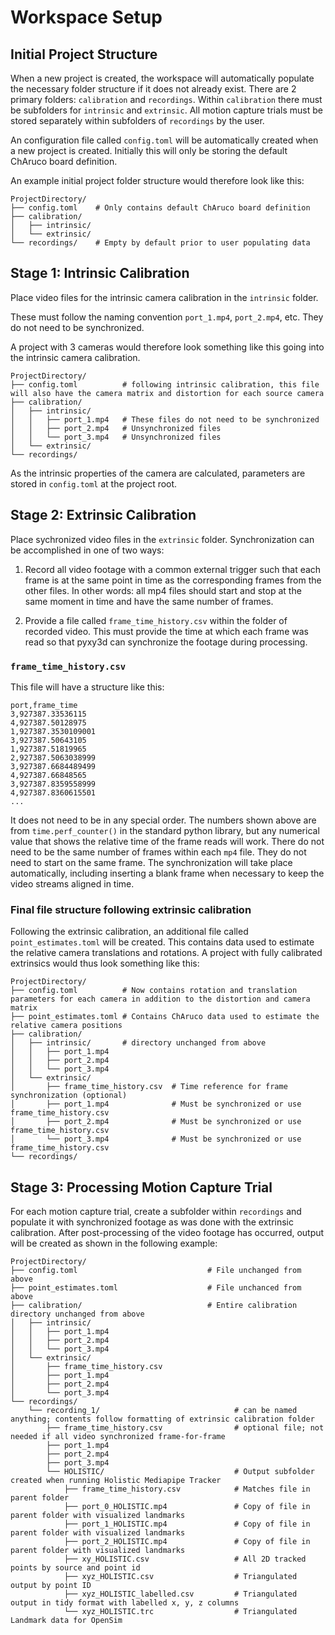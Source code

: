# Workspace Setup


## Initial Project Structure
When a new project is created, the workspace will automatically populate the necessary folder structure if it does not already exist. There are 2 primary folders: `calibration` and `recordings`. Within `calibration` there must be subfolders for `intrinsic` and `extrinsic`. All motion capture trials must be stored separately within subfolders of `recordings` by the user.

An configuration file called `config.toml` will be automatically created when a new project is created. Initially this will only be storing the default ChAruco board definition. 

An example initial project folder structure would therefore look like this:
```
ProjectDirectory/
├── config.toml    # Only contains default ChAruco board definition
├── calibration/
│   ├── intrinsic/
│   └── extrinsic/
└── recordings/    # Empty by default prior to user populating data
```

## Stage 1: Intrinsic Calibration

Place video files for the intrinsic camera calibration in the `intrinsic` folder. 

These must follow the naming convention `port_1.mp4`, `port_2.mp4`, etc. They do not need to be synchronized. 

A project with 3 cameras would therefore look something like this going into the intrinsic camera calibration. 

```
ProjectDirectory/
├── config.toml          # following intrinsic calibration, this file will also have the camera matrix and distortion for each source camera
├── calibration/
│   ├── intrinsic/
│   │   ├── port_1.mp4   # These files do not need to be synchronized
│   │   ├── port_2.mp4   # Unsynchronized files
│   │   └── port_3.mp4   # Unsynchronized files
│   └── extrinsic/
└── recordings/
```

As the intrinsic properties of the camera are calculated, parameters are stored in `config.toml` at the project root.


## Stage 2: Extrinsic Calibration

Place sychronized video files in the `extrinsic` folder. Synchronization can be accomplished in one of two ways:

1. Record all video footage with a common external trigger such that each frame is at the same point in time as the corresponding frames from the other files. In other words: all mp4 files should start and stop at the same moment in time and have the same number of frames.

2. Provide a file called `frame_time_history.csv` within the folder of recorded video. This must provide the time at which each frame was read so that pyxy3d can synchronize the footage during processing. 
   
   
### `frame_time_history.csv`

This file will have a structure like this:

```
port,frame_time
3,927387.33536115
4,927387.50128975
1,927387.3530109001
3,927387.50643105
1,927387.51819965
2,927387.5063038999
3,927387.6684489499
4,927387.66848565
3,927387.8359558999
4,927387.8360615501
...
```

It does not need to be in any special order. The numbers shown above are from `time.perf_counter()` in the standard python library, but any numerical value that shows the relative time of the frame reads will work. There do not need to be the same number of frames within each `mp4` file. They do not need to start on the same frame. The synchronization will take place automatically, including inserting a blank frame when necessary to keep the video streams aligned in time.


### Final file structure following extrinsic calibration

Following the extrinsic calibration, an additional file called `point_estimates.toml` will be created. This contains data used to estimate the relative camera translations and rotations. A project with fully calibrated extrinsics would thus look something like this:


```
ProjectDirectory/
├── config.toml          # Now contains rotation and translation parameters for each camera in addition to the distortion and camera matrix
├── point_estimates.toml # Contains ChAruco data used to estimate the relative camera positions
├── calibration/
│   ├── intrinsic/       # directory unchanged from above
│   │   ├── port_1.mp4   
│   │   ├── port_2.mp4   
│   │   └── port_3.mp4   
│   └── extrinsic/
│       ├── frame_time_history.csv  # Time reference for frame synchronization (optional)
│       ├── port_1.mp4              # Must be synchronized or use frame_time_history.csv
│       ├── port_2.mp4              # Must be synchronized or use frame_time_history.csv
│       └── port_3.mp4              # Must be synchronized or use frame_time_history.csv
└── recordings/
```


## Stage 3: Processing Motion Capture Trial

For each motion capture trial, create a subfolder within `recordings` and populate it with synchronized footage as was done with the extrinsic calibration. After post-processing of the video footage has occurred, output will be created as shown in the following example:

```
ProjectDirectory/
├── config.toml                             # File unchanged from above
├── point_estimates.toml                    # File unchanced from above
├── calibration/                            # Entire calibration directory unchanged from above
│   ├── intrinsic/
│   │   ├── port_1.mp4   
│   │   ├── port_2.mp4   
│   │   └── port_3.mp4   
│   └── extrinsic/
│       ├── frame_time_history.csv  
│       ├── port_1.mp4              
│       ├── port_2.mp4              
│       └── port_3.mp4              
└── recordings/
    └── recording_1/                              # can be named anything; contents follow formatting of extrinsic calibration folder
        ├── frame_time_history.csv                # optional file; not needed if all video synchronized frame-for-frame
        ├── port_1.mp4                      
        ├── port_2.mp4                      
        ├── port_3.mp4                      
        └── HOLISTIC/                             # Output subfolder created when running Holistic Mediapipe Tracker 
            ├── frame_time_history.csv            # Matches file in parent folder
            ├── port_0_HOLISTIC.mp4               # Copy of file in parent folder with visualized landmarks
            ├── port_1_HOLISTIC.mp4               # Copy of file in parent folder with visualized landmarks
            ├── port_2_HOLISTIC.mp4               # Copy of file in parent folder with visualized landmarks
            ├── xy_HOLISTIC.csv                   # All 2D tracked points by source and point id
            ├── xyz_HOLISTIC.csv                  # Triangulated output by point ID
            ├── xyz_HOLISTIC_labelled.csv         # Triangulated output in tidy format with labelled x, y, z columns
            └── xyz_HOLISTIC.trc                  # Triangulated Landmark data for OpenSim
```
